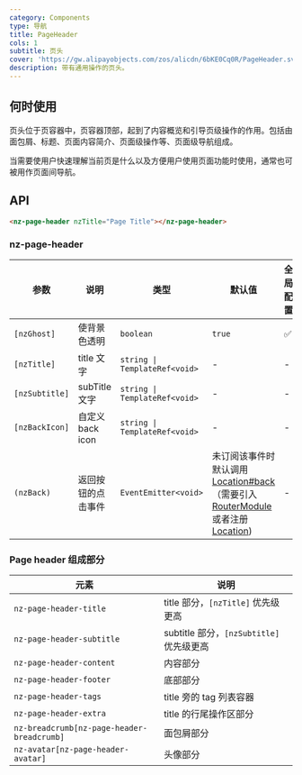 ```yaml
---
category: Components
type: 导航
title: PageHeader
cols: 1
subtitle: 页头
cover: 'https://gw.alipayobjects.com/zos/alicdn/6bKE0Cq0R/PageHeader.svg'
description: 带有通用操作的页头。
---
```



## 何时使用

页头位于页容器中，页容器顶部，起到了内容概览和引导页级操作的作用。包括由面包屑、标题、页面内容简介、页面级操作等、页面级导航组成。

当需要使用户快速理解当前页是什么以及方便用户使用页面功能时使用，通常也可被用作页面间导航。


## API

```html
<nz-page-header nzTitle="Page Title"></nz-page-header>
```

### nz-page-header

| 参数             | 说明            | 类型                            | 默认值                                                                                                                                                                                               | 全局配置 |
|----------------|---------------|-------------------------------|---------------------------------------------------------------------------------------------------------------------------------------------------------------------------------------------------|------|
| `[nzGhost]`    | 使背景色透明        | `boolean`                     | `true`                                                                                                                                                                                            | ✅    |
| `[nzTitle]`    | title 文字      | `string \| TemplateRef<void>` | -                                                                                                                                                                                                 | -    |
| `[nzSubtitle]` | subTitle 文字   | `string \| TemplateRef<void>` | -                                                                                                                                                                                                 | -    |
| `[nzBackIcon]` | 自定义 back icon | `string \| TemplateRef<void>` | -                                                                                                                                                                                                 | -    |
| `(nzBack)`     | 返回按钮的点击事件     | `EventEmitter<void>`          | 未订阅该事件时默认调用 [Location#back](https://angular.cn/api/common/Location#back)（需要引入 [RouterModule](https://angular.cn/api/router/RouterModule) 或者注册 [Location](https://angular.cn/api/common/Location)) | -    |

### Page header 组成部分

| 元素                                         | 说明                               |
|--------------------------------------------|----------------------------------|
| `nz-page-header-title`                     | title 部分，`[nzTitle]` 优先级更高       |
| `nz-page-header-subtitle`                  | subtitle 部分，`[nzSubtitle]` 优先级更高 |
| `nz-page-header-content`                   | 内容部分                             |
| `nz-page-header-footer`                    | 底部部分                             |
| `nz-page-header-tags`                      | title 旁的 tag 列表容器                |
| `nz-page-header-extra`                     | title 的行尾操作区部分                   |
| `nz-breadcrumb[nz-page-header-breadcrumb]` | 面包屑部分                            |
| `nz-avatar[nz-page-header-avatar]`         | 头像部分                             |
